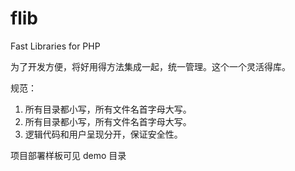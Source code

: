 flib
====

Fast Libraries for PHP

为了开发方便，将好用得方法集成一起，统一管理。这个一个灵活得库。


规范：

1. 所有目录都小写，所有文件名首字母大写。
2. 所有目录都小写，所有文件名首字母大写。
3. 逻辑代码和用户呈现分开，保证安全性。

项目部署样板可见 demo 目录
